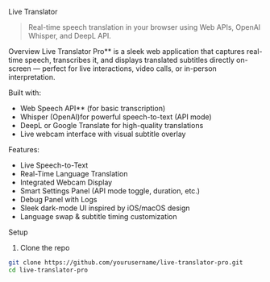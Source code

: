 Live Translator 

> Real-time speech translation in your browser using Web APIs, OpenAI Whisper, and DeepL API.

Overview
Live Translator Pro** is a sleek web application that captures real-time speech, transcribes it, and displays translated subtitles directly on-screen — perfect for live interactions, video calls, or in-person interpretation.

Built with:
- Web Speech API** (for basic transcription)
- Whisper (OpenAI)for powerful speech-to-text (API mode)
- DeepL or Google Translate for high-quality translations
- Live webcam interface with visual subtitle overlay

Features:

- Live Speech-to-Text
- Real-Time Language Translation
- Integrated Webcam Display
- Smart Settings Panel (API mode toggle, duration, etc.)
- Debug Panel with Logs
- Sleek dark-mode UI inspired by iOS/macOS design
- Language swap & subtitle timing customization

 Setup

1. Clone the repo
```bash
git clone https://github.com/yourusername/live-translator-pro.git
cd live-translator-pro
